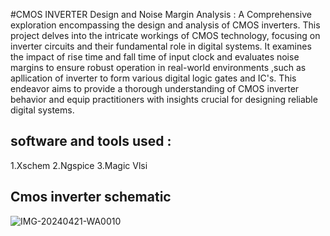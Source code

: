 #CMOS INVERTER Design and Noise Margin Analysis :
 A Comprehensive exploration encompassing the design and analysis of CMOS inverters. This project delves into the intricate workings of CMOS technology, focusing on inverter circuits and their fundamental role in digital systems. It examines the impact of rise time and fall time of input clock and evaluates noise margins to ensure robust operation in real-world environments ,such as apllication of inverter to form various digital logic gates and IC's. This endeavor aims to provide a thorough understanding of CMOS inverter behavior and equip practitioners with insights crucial for designing reliable digital systems.
## software and tools used :
  1.Xschem 
  2.Ngspice
  3.Magic Vlsi 

## Cmos inverter schematic 

![IMG-20240421-WA0010](https://github.com/shrishu-kumar/xschem_pr1/assets/122399900/355c1efd-f502-4822-b1ab-faad63070e57)

